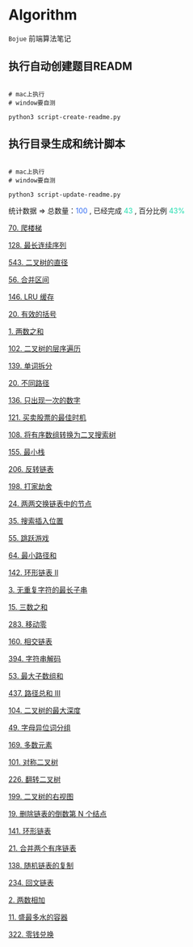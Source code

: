 # Algorithm


`Bojue` 前端算法笔记

## 执行自动创建题目READM


```shell

# mac上执行
# window要自测

python3 script-create-readme.py
```



## 执行目录生成和统计脚本

```shell

# mac上执行
# window要自测

python3 script-update-readme.py
```




统计数据 => 总数量：<font color="#336df4" >100</font>  , 已经完成 <font color="#1dddae" >43</font> , 百分比例 <font color="#1dddae" >43%</font>


[70. 爬楼梯](src/hot-100/climbing-staris/README.md)

[128. 最长连续序列](src/hot-100/longest-consecutive-sequence/README.md)

[543. 二叉树的直径](src/hot-100/diameter-of-binary-tree/README.md)

[56. 合并区间](src/hot-100/merge-intervals/README.md)

[146. LRU 缓存](src/hot-100/lru-cache/README.md)

[20. 有效的括号](src/hot-100/valid-parentheses/README.md)

[1. 两数之和](src/hot-100/tow-sun/README.md)

[102. 二叉树的层序遍历](src/hot-100/binary-tree-level-order-traversal/README.md)

[139. 单词拆分](src/hot-100/word-break/README.md)

[20. 不同路径](src/hot-100/unique-paths/README.md)

[136. 只出现一次的数字](src/hot-100/signal-number/README.md)

[121. 买卖股票的最佳时机](src/hot-100/best-time-to-buy-and-sell-stock/README.md)

[108. 将有序数组转换为二叉搜索树](src/hot-100/convert-sorted-array-to-binary-search-tree/README.md)

[155. 最小栈](src/hot-100/min-stack/README.md)

[206. 反转链表](src/hot-100/reverse-linked-list/README.md)

[198. 打家劫舍](src/hot-100/house-robber/README.md)

[24. 两两交换链表中的节点](src/hot-100/swap-nodes-in-pairs/README.md)

[35. 搜索插入位置](src/hot-100/search-insert-position/README.md)

[55. 跳跃游戏](src/hot-100/jump-game/README.md)

[64. 最小路径和](src/hot-100/minimum-path-sum/README.md)

[142. 环形链表 II](src/hot-100/linked-list-cycle-ii/README.md)

[3. 无重复字符的最长子串](src/hot-100/longest-substring-without-repeating-characters/README.md)

[15. 三数之和](src/hot-100/3sum/README.md)

[283. 移动零](src/hot-100/move-zeroes/README.md)

[160. 相交链表](src/hot-100/intersection-of-two-linked-lists/README.md)

[394. 字符串解码](src/hot-100/decode-string/README.md)

[53. 最大子数组和](src/hot-100/maximum-subarray/README.md)

[437. 路径总和 III](src/hot-100/path-sum-iii/README.md)

[104. 二叉树的最大深度](src/hot-100/maximum-depth-of-binary-tree/README.md)

[49. 字母异位词分组](src/hot-100/group-anagrams/README.md)

[169. 多数元素](src/hot-100/majority-elemen/README.md)

[101. 对称二叉树](src/hot-100/symmetric-tree/README.md)

[226. 翻转二叉树](src/hot-100/invert-binary-tree/README.md)

[199. 二叉树的右视图](src/hot-100/binary-tree-right-side-view/README.md)

[19. 删除链表的倒数第 N 个结点](src/hot-100/remove-nth-node-from-end-of-list/README.md)

[141. 环形链表](src/hot-100/linked-list-cycle/README.md)

[21. 合并两个有序链表](src/hot-100/merge-two-sorted-lists/README.md)

[138. 随机链表的复制](src/hot-100/copy-list-with-random-pointer/README.md)

[234. 回文链表](src/hot-100/palindrome-linked-list/README.md)

[2. 两数相加](src/hot-100/add-two-numbers/README.md)

[11. 盛最多水的容器](src/hot-100/container-with-most-water/README.md)

[322. 零钱兑换](src/hot-100/coin-change/README.md)

